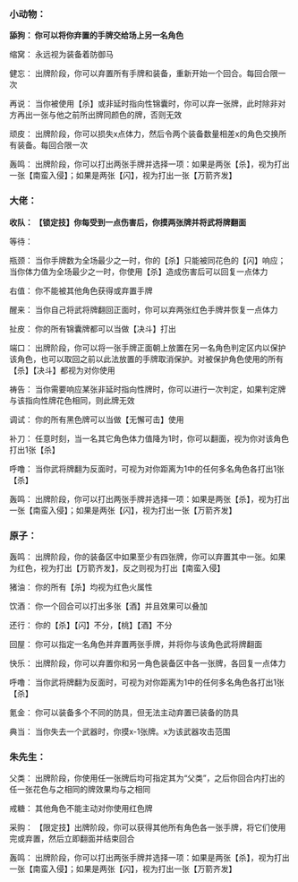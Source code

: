 ### 小动物：

**舔狗：
你可以将你弃置的手牌交给场上另一名角色**

缩窝：
永远视为装备着防御马

健忘：
出牌阶段，你可以弃置所有手牌和装备，重新开始一个回合。每回合限一次

再说：
当你被使用【杀】或非延时指向性锦囊时，你可以弃一张牌，此时除非对方再出一张与他之前所出牌同颜色的牌，否则无效

顽皮：
出牌阶段，你可以损失x点体力，然后令两个装备数量相差x的角色交换所有装备。每回合限一次

轰鸣：
出牌阶段，你可以打出两张手牌并选择一项：如果是两张【杀】，视为打出一张【南蛮入侵】；如果是两张【闪】，视为打出一张【万箭齐发】

### 大佬：

**收队：
【锁定技】你每受到一点伤害后，你摸两张牌并将武将牌翻面**

等待：

瓶颈：
当你手牌数为全场最少之一时，你的【杀】只能被同花色的【闪】响应；当你体力值为全场最少之一时，你使用【杀】造成伤害后可以回复一点体力

右值：
你不能被其他角色获得或弃置手牌

醒来：
当你自己将武将牌翻回正面时，你可以弃两张红色手牌并恢复一点体力

扯皮：
你的所有锦囊牌都可以当做【决斗】打出

端口：
出牌阶段，你可以将一张手牌正面朝上放置在另一名角色判定区内以保护该角色，也可以取回之前以此法放置的手牌取消保护。对被保护角色使用的所有【杀】【决斗】都视为对你使用

祷告：
当你需要响应某张非延时指向性牌时，你可以进行一次判定，如果判定牌与该指向性牌花色相同，则此牌无效

调试：
你的所有黑色牌可以当做【无懈可击】使用

补刀：
任意时刻，当一名其它角色体力值降为1时，你可以翻面，视为你对该角色打出1张【杀】

呼噜：
当你武将牌翻为反面时，可视为对你距离为1中的任何多名角色各打出1张【杀】

轰鸣：
出牌阶段，你可以打出两张手牌并选择一项：如果是两张【杀】，视为打出一张【南蛮入侵】；如果是两张【闪】，视为打出一张【万箭齐发】

### 原子：

轰鸣：
出牌阶段，你的装备区中如果至少有四张牌，你可以弃置其中一张。如果为红色，视为打出【万箭齐发】，反之则视为打出【南蛮入侵】

猪油：
你的所有【杀】均视为红色火属性

饮酒：
你一个回合可以打出多张【酒】并且效果可以叠加

还行：
你的【杀】【闪】不分，【桃】【酒】不分

回屋：
你可以指定一名角色并弃置两张手牌，并将你与该角色武将牌翻面

快乐：
出牌阶段，你可以弃置你和另一角色装备区中各一张牌，各回复一点体力

呼噜：
当你武将牌翻为反面时，可视为对你距离为1中的任何多名角色各打出1张【杀】

氪金：
你可以装备多个不同的防具，但无法主动弃置已装备的防具

典当：
当你失去一个武器时，你摸x-1张牌。x为该武器攻击范围

### 朱先生：

父类：
出牌阶段，你使用任一张牌后均可指定其为“父类”，之后你回合内打出的任一张花色与之相同的牌效果均与之相同

戒糖：
其他角色不能主动对你使用红色牌

采购：
【限定技】出牌阶段，你可以获得其他所有角色各一张手牌，将它们使用完或弃置，然后立即翻面并结束回合

轰鸣：
出牌阶段，你可以打出两张手牌并选择一项：如果是两张【杀】，视为打出一张【南蛮入侵】；如果是两张【闪】，视为打出一张【万箭齐发】
